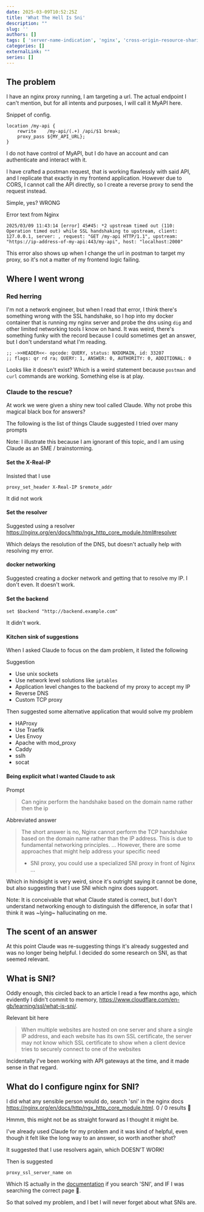 ```yaml
--- 
date: 2025-03-09T10:52:25Z
title: 'What The Hell Is Sni'
description: ""
slug: ''
authors: []
tags: [ 'server-name-indication', 'nginx', 'cross-origin-resource-sharing', 'claude', 'llm-coding' ]
categories: []
externalLink: ""
series: []
---
```



## The problem

I have an nginx proxy running, I am targeting a url. The actual endpoint I can't mention, but for all intents and purposes, I will call it MyAPI here.

Snippet of config.

```nginx
location /my-api {
    rewrite    /my-api/(.+) /api/$1 break;
    proxy_pass ${MY_API_URL};
}
```

I do not have control of MyAPI, but I do have an account and can authenticate and interact with it.

I have crafted a postman request, that is working flawlessly with said API, and I replicate that exactly in my frontend application. However due to CORS, I cannot call the API directly, so I create a reverse proxy to send the request instead.

Simple, yes?
WRONG

Error text from Nginx

```text
2025/03/09 11:43:14 [error] 45#45: *2 upstream timed out (110: Operation timed out) while SSL handshaking to upstream, client: 127.0.0.1, server: , request: "GET /my-api HTTP/1.1", upstream: "https://ip-address-of-my-api:443/my-api", host: "localhost:2000"
```

This error also shows up when I change the url in postman to target my proxy, so it's not a matter of my frontend logic failing.

## Where I went wrong

### Red herring

I'm not a network engineer, but when I read that error, I think there's something wrong with the SSL handshake, so I hop into my docker container that is running my nginx server and probe the dns using `dig` and other limited networking tools I know on hand. It was weird, there's something funky with the record because I could sometimes get an answer, but I don't understand what I'm reading.

```text
;; ->>HEADER<<- opcode: QUERY, status: NXDOMAIN, id: 33207
;; flags: qr rd ra; QUERY: 1, ANSWER: 0, AUTHORITY: 0, ADDITIONAL: 0
```

Looks like it doesn't exist? Which is a weird statement because `postman` and `curl` commands are working. Something else is at play.

### Claude to the rescue?

At work we were given a shiny new tool called Claude. Why not probe this magical black box for answers?

The following is the list of things Claude suggested I tried over many prompts

Note: I illustrate this because I am ignorant of this topic, and I am using Claude as an SME / brainstorming.

#### Set the X-Real-IP

Insisted that I use

```nginx
proxy_set_header X-Real-IP $remote_addr
```

It did not work

#### Set the resolver

Suggested using a resolver <https://nginx.org/en/docs/http/ngx_http_core_module.html#resolver>

Which delays the resolution of the DNS, but doesn't actually help with resolving my error.

#### docker networking

Suggested creating a docker network and getting that to resolve my IP. I don't even.
It doesn't work.

#### Set the backend

```nginx
set $backend "http://backend.example.com"
```

It didn't work.

#### Kitchen sink of suggestions

When I asked Claude to focus on the dam problem, it listed the following

Suggestion

- Use unix sockets
- Use network level solutions like `iptables`
- Application level changes to the backend of my proxy to accept my IP
- Reverse DNS 
- Custom TCP proxy

Then suggested some alternative application that would solve my problem

- HAProxy
- Use Traefik
- Ues Envoy
- Apache with mod_proxy
- Caddy
- sslh
- socat

#### Being explicit what I wanted Claude to ask

Prompt
> Can nginx perform the handshake based on the domain name rather then the ip

Abbreviated answer

> The short answer is no, Nginx cannot perform the TCP handshake based on the domain name rather than the IP address. This is due to fundamental networking principles.
> ...
> However, there are some approaches that might help address your specific need
>
> - SNI proxy, you could use a specialized SNI proxy in front of Nginx
> ...

Which in hindsight is very weird, since it's outright saying it cannot be done, but also suggesting that I use SNI which nginx does support.

Note: It is conceivable that what Claude stated is correct, but I don't understand networking enough to distinguish the difference, in sofar that I think it was ~lying~ hallucinating on me.

## The scent of an answer

At this point Claude was re-suggesting things it's already suggested and was no longer being helpful.
I decided do some research on SNI, as that seemed relevant.

## What is SNI?

Oddly enough, this circled back to an article I read a few months ago, which evidently I didn't commit to memory, <https://www.cloudflare.com/en-gb/learning/ssl/what-is-sni/>.

Relevant bit here

> When multiple websites are hosted on one server and share a single IP address, and each website has its own SSL certificate, the server may not know which SSL certificate to show when a client device tries to securely connect to one of the websites

Incidentally I've been working with API gateways at the time, and it made sense in that regard.

## What do I configure nginx for SNI?

I did what any sensible person would do, search 'sni' in the nginx docs <https://nginx.org/en/docs/http/ngx_http_core_module.html>. 0 / 0 results :thinking:

Hmmm, this might not be as straight forward as I thought it might be.

I've already used Claude for my problem and it was kind of helpful, even though it felt like the long way to an answer, so worth another shot?

It suggested that I use resolvers again, which DOESN'T WORK!

Then is suggested

```nginx
proxy_ssl_server_name on
```

Which IS actually in the [documentation](https://nginx.org/en/docs/http/ngx_http_proxy_module.html) if you search 'SNI', and IF I was searching the correct page :facepalm:.

So that solved my problem, and I bet I will never forget about what SNIs are.
